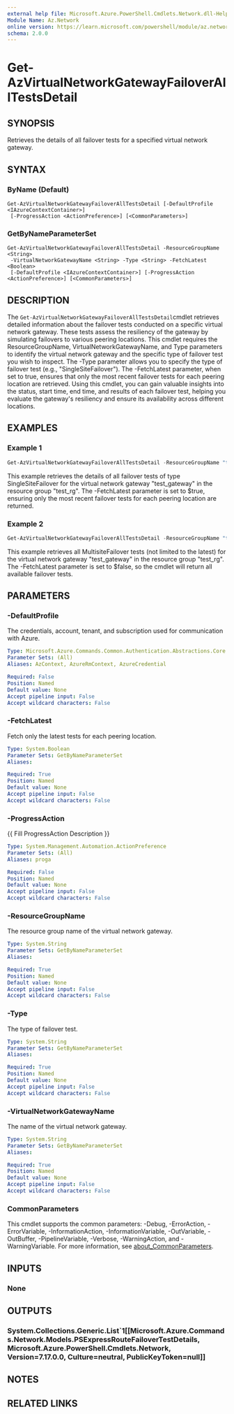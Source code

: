 ```yaml
---
external help file: Microsoft.Azure.PowerShell.Cmdlets.Network.dll-Help.xml
Module Name: Az.Network
online version: https://learn.microsoft.com/powershell/module/az.network/update-aznetworksecurityperimeterloggingconfiguration
schema: 2.0.0
---
```


# Get-AzVirtualNetworkGatewayFailoverAllTestsDetail

## SYNOPSIS
Retrieves the details of all failover tests for a specified virtual network gateway.

## SYNTAX

### ByName (Default)
```
Get-AzVirtualNetworkGatewayFailoverAllTestsDetail [-DefaultProfile <IAzureContextContainer>]
 [-ProgressAction <ActionPreference>] [<CommonParameters>]
```

### GetByNameParameterSet
```
Get-AzVirtualNetworkGatewayFailoverAllTestsDetail -ResourceGroupName <String>
 -VirtualNetworkGatewayName <String> -Type <String> -FetchLatest <Boolean>
 [-DefaultProfile <IAzureContextContainer>] [-ProgressAction <ActionPreference>] [<CommonParameters>]
```

## DESCRIPTION
The `Get-AzVirtualNetworkGatewayFailoverAllTestsDetail`cmdlet retrieves detailed information about the failover tests conducted on a specific virtual network gateway. These tests assess the resiliency of the gateway by simulating failovers to various peering locations.
This cmdlet requires the ResourceGroupName, VirtualNetworkGatewayName, and Type parameters to identify the virtual network gateway and the specific type of failover test you wish to inspect. The -Type parameter allows you to specify the type of failover test (e.g., "SingleSiteFailover").
The -FetchLatest parameter, when set to true, ensures that only the most recent failover tests for each peering location are retrieved.
Using this cmdlet, you can gain valuable insights into the status, start time, end time, and results of each failover test, helping you evaluate the gateway's resiliency and ensure its availability across different locations.

## EXAMPLES

### Example 1
```powershell
Get-AzVirtualNetworkGatewayFailoverAllTestsDetail -ResourceGroupName "test_rg" -VirtualNetworkGatewayName "test_gateway" -Type "SingleSiteFailover" -FetchLatest $true
```

This example retrieves the details of all failover tests of type SingleSiteFailover for the virtual network gateway "test_gateway" in the resource group "test_rg". The -FetchLatest parameter is set to $true, ensuring only the most recent failover tests for each peering location are returned.

### Example 2
```powershell
Get-AzVirtualNetworkGatewayFailoverAllTestsDetail -ResourceGroupName "test_rg" -VirtualNetworkGatewayName "test_gateway" -Type "MultiSiteFailover" -FetchLatest $false
```

This example retrieves all MultisiteFailover tests (not limited to the latest) for the virtual network gateway "test_gateway" in the resource group "test_rg". The -FetchLatest parameter is set to $false, so the cmdlet will return all available failover tests.

## PARAMETERS

### -DefaultProfile
The credentials, account, tenant, and subscription used for communication with Azure.

```yaml
Type: Microsoft.Azure.Commands.Common.Authentication.Abstractions.Core.IAzureContextContainer
Parameter Sets: (All)
Aliases: AzContext, AzureRmContext, AzureCredential

Required: False
Position: Named
Default value: None
Accept pipeline input: False
Accept wildcard characters: False
```

### -FetchLatest
Fetch only the latest tests for each peering location.

```yaml
Type: System.Boolean
Parameter Sets: GetByNameParameterSet
Aliases:

Required: True
Position: Named
Default value: None
Accept pipeline input: False
Accept wildcard characters: False
```

### -ProgressAction
{{ Fill ProgressAction Description }}

```yaml
Type: System.Management.Automation.ActionPreference
Parameter Sets: (All)
Aliases: proga

Required: False
Position: Named
Default value: None
Accept pipeline input: False
Accept wildcard characters: False
```

### -ResourceGroupName
The resource group name of the virtual network gateway.

```yaml
Type: System.String
Parameter Sets: GetByNameParameterSet
Aliases:

Required: True
Position: Named
Default value: None
Accept pipeline input: False
Accept wildcard characters: False
```

### -Type
The type of failover test.

```yaml
Type: System.String
Parameter Sets: GetByNameParameterSet
Aliases:

Required: True
Position: Named
Default value: None
Accept pipeline input: False
Accept wildcard characters: False
```

### -VirtualNetworkGatewayName
The name of the virtual network gateway.

```yaml
Type: System.String
Parameter Sets: GetByNameParameterSet
Aliases:

Required: True
Position: Named
Default value: None
Accept pipeline input: False
Accept wildcard characters: False
```

### CommonParameters
This cmdlet supports the common parameters: -Debug, -ErrorAction, -ErrorVariable, -InformationAction, -InformationVariable, -OutVariable, -OutBuffer, -PipelineVariable, -Verbose, -WarningAction, and -WarningVariable. For more information, see [about_CommonParameters](http://go.microsoft.com/fwlink/?LinkID=113216).

## INPUTS

### None

## OUTPUTS

### System.Collections.Generic.List`1[[Microsoft.Azure.Commands.Network.Models.PSExpressRouteFailoverTestDetails, Microsoft.Azure.PowerShell.Cmdlets.Network, Version=7.17.0.0, Culture=neutral, PublicKeyToken=null]]

## NOTES

## RELATED LINKS
